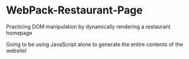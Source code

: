 # WebPack-Restaurant-Page
Practicing DOM manipulation by dynamically rendering a restaurant homepage

Going to be using JavaScript alone to generate the entire contents of the website!


